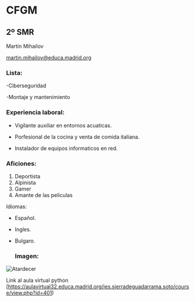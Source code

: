 # **CFGM**
## 2º SMR
Martin Mihailov 

martin.mihailov@educa.madrid.org

### Lista:

-Ciberseguridad

-Montaje y mantenimiento

### Experiencia laboral:

- Vigilante auxiliar en entornos acuaticas.

- Porfesional de la cocina y venta de comida italiana.

- Instalador de equipos informaticos en red.

### Aficiones:
1. Deportista
2. Alpinista
3. Gamer
4. Amante de las peliculas

Idiomas:

* Español.

* Ingles.

* Bulgaro.

  ### Imagen:

![Atardecer](https://galicia.info/wp-content/uploads/2025/06/sunset-8331285_1280.jpg)

Link al aula virtual python [https://aulavirtual32.educa.madrid.org/ies.sierradeguadarrama.soto/course/view.php?id=401)



